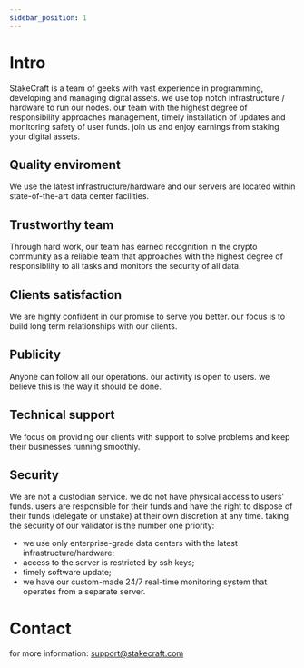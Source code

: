 ```yaml
---
sidebar_position: 1
---
```


# Intro

StakeCraft is a team of geeks with vast experience in programming, developing and managing digital assets.
we use top notch infrastructure / hardware to run our nodes.
our team with the highest degree of responsibility approaches management, timely installation of updates and monitoring safety of user funds.
join us and enjoy earnings from staking your digital assets.

## Quality enviroment

We use the latest infrastructure/hardware and our servers are located within state-of-the-art data center facilities.

## Trustworthy team

Through hard work, our team has earned recognition in the crypto community as a reliable team that approaches with the highest degree of responsibility to all tasks and monitors the security of all data.

## Clients satisfaction

We are highly confident in our promise to serve you better. our focus is to build long term relationships with our clients.

## Publicity

Anyone can follow all our operations. our activity is open to users. we believe this is the way it should be done.

## Technical support

We focus on providing our clients with support to solve problems and keep their businesses running smoothly.

## Security

We are not a custodian service.
we do not have physical access to users' funds.
users are responsible for their funds and have the right to dispose of their funds (delegate or unstake) at their own discretion at any time.
taking the security of our validator is the number one priority:
- we use only enterprise-grade data centers with the latest infrastructure/hardware;
- access to the server is restricted by ssh keys;
- timely software update;
- we have our custom-made 24/7 real-time monitoring system that operates from a separate server.

# Contact

for more information: support@stakecraft.com





